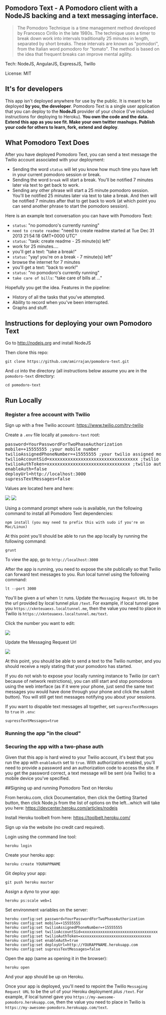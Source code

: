 ## Pomodoro Text - A Pomodoro client with a NodeJS backing and a text messaging interface.

>The Pomodoro Technique is a time management method developed by Francesco Cirillo in the late 1980s. The technique uses a timer to break down work into intervals traditionally 25 minutes in length, separated by short breaks. These intervals are known as "pomodori", from the Italian word pomodoro for "tomato". The method is based on the idea that frequent breaks can improve mental agility.

Tech: NodeJS, AngularJS, ExpressJS, Twillo

License: MIT

## It's for developers

This app isn't deployed anywhere for use by the public. It is meant to be deployed **by you, the developer**. Pomodoro Text is a single user application that you can deploy to the **NodeJS** provider of your choice (I've included instructions for deploying to Heroku). **You own the code and the data. Extend this app as you see fit. Make your own twitter mashups. Publish your code for others to learn, fork, extend and deploy**.

## What Pomodoro Text Does 

After you have deployed Pomodoro Text, you can send a text message the Twilio account associated with your deployment:

- Sending the word `status` will let you know how much time you have left in your current pomodoro session or break.
- Sending the word `break` will start a break. You'll be notified 7 minutes later via text to get back to work.
- Sending any other phrase will start a 25 minute pomodoro session. You'll be notified 25 minutes later via text to take a break. And then will be notified 7 minutes after that to get back to work (at which point you can send another phrase to start the pomodoro session).

Here is an example text conversation you can have with Pomodoro Text:

- `status`: "no pomodoro's currently running"
- `need to create readme`: "need to create readme started at Tue Dec 31 2013 21:54:18 GMT+0000 UTC"
- `status`: "task: create readme - 25 minute(s) left"
- work for 25 minutes....
- you'll get a text: "take a break!"
- `status`: "yay! you're on a break - 7 minute(s) left"
- browse the internet for 7 minutes
- you'll get a text: "back to work!"
- `status`: "no pomodoro's currently running"
- `take care of bills`: "take care of bills at ..." 

Hopefully you get the idea. Features in the pipeline:

- History of all the tasks that you've attempted.
- Ability to record when you've been interrupted.
- Graphs and stuff.

## Instructions for deploying your own Pomodoro Text

Go to http://nodejs.org and install NodeJS

Then clone this repo:

    git clone https://github.com/amirrajan/pomodoro-text.git

And `cd` into the directory (all instructions below assume you are in the `pomodoro-text` directory:

    cd pomodoro-text

## Run Locally

### Register a free account with Twilio

Sign up with a free Twilio account: https://www.twilio.com/try-twilio

Create a `.env` file locally at `pomodoro-text` root:

<pre>
password=YourPasswordForTwoPhaseAuthorization
mobile=+15555555 ;your mobile number
twilioAssignedPhoneNumber=+15555555 ;your twilio assigned mobile number
twilioAccountSid=xxxxxxxxxxxxxxxxxxxxxxxxxxxxxxxxxx ;twilio account sid (see screenshots)
twilioAuthToken=xxxxxxxxxxxxxxxxxxxxxxxxxxxxxxxx ;twilio auth token (see screeshots)
enableAuth=false
deployUrl=http://localhost:3000
supressTextMessages=false
</pre>

Values are located here and here:

<img src="twilio-app-settings.png" />

<img src="twilio-app-settings-2.png" />

Using a command prompt where `node` is available, run the following command to install all Pomodoro Text dependencies:

    npm install (you may need to prefix this with sudo if you're on Mac/Linux)

At this point you'll should be able to run the app locally by running the following command:

    grunt

To view the app, go to `http://localhost:3000`

After the app is running, you need to expose the site publically so that Twilio can forward text messages to you. Run local tunnel using the following command:

    lt --port 3000

You'll be given a url when `lt` runs. Update the `Messaging Request URL` to be the url provided by local tunnel _plus_ `/text`. For example, if local tunnel gave you `https://xknteuaexs.localtunnel.me`, then the value you need to place in Twilio is `https://xknteuaexs.localtunnel.me/text`.

Click the number you want to edit:

<img src="twilio-app-settings-3.png" />

Update the Messaging Request Url

<img src="twilio-app-settings-4.png" />

At this point, you should be able to send a text to the Twilio number, and you should receive a reply stating that your pomodoro has started.

If you do not wish to expose your locally running instance to Twilio (or can't because of network restrictions), you can still start and stop pomodoros using the web interface (as if it were your phone, just send the same text messages you would have done through your phone and click the submit button). You will still get text messages notifying you about your sessions.

If you want to dispable text messages all together, set `supressTextMessages` to `true` in `.env`:

    supressTextMessages=true

### Running the app "in the cloud" 

### Securing the app with a two-phase auth

Given that this app is hard wired to your Twilio account, it's best that you run the app with `enableAuth` set to `true`. With authorization enabled, you'll need to provide a password and an authorization code to access the site. If you get the password correct, a text message will be sent (via Twilio) to a mobile device you've specified.

##Signing up and running Pomodoro Text on Heroku

From heroku.com, click Documentation, then click the Getting Started button, then click Node.js from the list of options on the left...which will take you here: https://devcenter.heroku.com/articles/nodejs 

Install Heroku toolbelt from here: https://toolbelt.heroku.com/

Sign up via the website (no credit card required).

Login using the command line tool:

    heroku login

Create your heroku app:

    heroku create YOURAPPNAME

Git deploy your app:

    git push heroku master

Assign a dyno to your app:

    heroku ps:scale web=1

Set environment variables on the server:

    heroku config:set password=YourPasswordForTwoPhaseAuthorization
    heroku config:set mobile=+15555555
    heroku config:set twilioAssignedPhoneNumber=+15555555
    heroku config:set twilioAccountSid=xxxxxxxxxxxxxxxxxxxxxxxxxxxxxxxxxx
    heroku config:set twilioAuthToken=xxxxxxxxxxxxxxxxxxxxxxxxxxxxxxxx
    heroku config:set enableAuth=true
    heroku config:set deployUrl=http://YOURAPPNAME.herokuapp.com
    heroku config:set supressTextMessages=false

Open the app (same as opening it in the browser):

    heroku open

And your app should be up on Heroku.

Once your app is deployed, you'll need to repoint the Twilio `Messaging Request URL` to be the url of your Heroku deployment _plus_ `/text`. For example, if local tunnel gave you `https://my-awesome-pomodoro.herokuapp.com`, then the value you need to place in Twilio is `https://my-awesome-pomodoro.herokuapp.com/text`.
